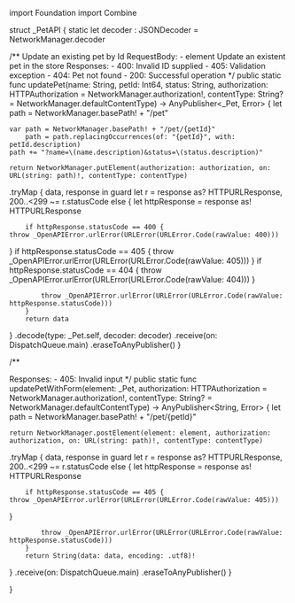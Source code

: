 import Foundation
import Combine


struct _PetAPI {
    static let decoder : JSONDecoder = NetworkManager.decoder

/**
Update an existing pet by Id
RequestBody:
    - element Update an existent pet in the store
Responses:
    - 400: Invalid ID supplied
    - 405: Validation exception
    - 404: Pet not found
    - 200: Successful operation
*/
public static func updatePet(name: String, petId: Int64, status: String, authorization: HTTPAuthorization = NetworkManager.authorization!, contentType: String? = NetworkManager.defaultContentType) -> AnyPublisher<_Pet, Error> {
let path = NetworkManager.basePath! + "/pet"
    
    var path = NetworkManager.basePath! + "/pet/{petId}"
        path = path.replacingOccurrences(of: "{petId}", with: petId.description)
    path += "?name=\(name.description)&status=\(status.description)"

    return NetworkManager.putElement(authorization: authorization, on: URL(string: path)!, contentType: contentType)
.tryMap { data, response in
        guard let r = response as? HTTPURLResponse, 200..<299 ~= r.statusCode else {
        let httpResponse = response as! HTTPURLResponse

        if httpResponse.statusCode == 400 {
    throw _OpenAPIError.urlError(URLError(URLError.Code(rawValue: 400)))
}
if httpResponse.statusCode == 405 {
    throw _OpenAPIError.urlError(URLError(URLError.Code(rawValue: 405)))
}
if httpResponse.statusCode == 404 {
    throw _OpenAPIError.urlError(URLError(URLError.Code(rawValue: 404)))
}

            throw _OpenAPIError.urlError(URLError(URLError.Code(rawValue: httpResponse.statusCode)))
        }
        return data
}
.decode(type: _Pet.self, decoder: decoder)
    .receive(on: DispatchQueue.main)
    .eraseToAnyPublisher()
}

/**


Responses:
    - 405: Invalid input
*/
public static func updatePetWithForm(element: _Pet, authorization: HTTPAuthorization = NetworkManager.authorization!, contentType: String? = NetworkManager.defaultContentType) -> AnyPublisher<String, Error> {
let path = NetworkManager.basePath! + "/pet/{petId}"

    return NetworkManager.postElement(element: element, authorization: authorization, on: URL(string: path)!, contentType: contentType)
.tryMap { data, response in
        guard let r = response as? HTTPURLResponse, 200..<299 ~= r.statusCode else {
        let httpResponse = response as! HTTPURLResponse

        if httpResponse.statusCode == 405 {
    throw _OpenAPIError.urlError(URLError(URLError.Code(rawValue: 405)))
}

            throw _OpenAPIError.urlError(URLError(URLError.Code(rawValue: httpResponse.statusCode)))
        }
        return String(data: data, encoding: .utf8)!
}
    .receive(on: DispatchQueue.main)
    .eraseToAnyPublisher()
}

}
